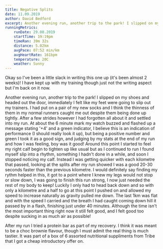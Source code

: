 ```yaml
---
title: Negative Splits
date: 11.09.2019
author: David Bedford
excerpt: Another evening run, another trip to the park! I slipped on my shoes and headed out the door, immediately I felt like my feet were going to slip out my trainers.
runningMetrics:
    runDate: 29.08.2019
    startTime: 19:19pm
    timeRan: 39m 32s
    distance: 5.02km
    avgPace: 07:52 min/km
    avgHeartRate: 161bpm
    temperature: 20C
    weather: Sunny
---
```


Okay so I've been a little slack in writing this one up (it's been almost 2 weeks)! I have kept up with my training though just not the writing aspect but I'm back on it now.

Another evening run, another trip to the park! I slipped on my shoes and headed out the door, immediately I felt like my feet were going to slip out my trainers. I had put on a pair of my new socks and I think the thinness of them in my normal runners caught me out despite them being done up tightly. After a few strides however I had forgotten all about it and settled into my run. At about the 6 minute mark my watch buzzed and flashed up a message stating '+4' and a green indicator, I believe this is an indication of performance (I should really look it up), but being a positive number and green I took it as a good sign, and judging by my stats at the end of my run and how I was feeling, boy was it good! Around this point I started to feel my right calf begin to tighten up like usual but as I continued to run I found myself slip into a rhythm, something I hadn't done in a while, and soon I stopped noticing my calf. Instead I was getting quicker with each kilometre that passed, looking at the splits after my run showed I was a good 20-30 seconds faster than the previous kilometre. I would definitely say finding my rythm helped in this, it got to a point where I knew my legs would not stop or slow down, I was going to finish this run strong, I now just needed the rest of my body to keep! Luckily I only had to head back down and so with only a kilometre and a half to go at this point I pushed on and allowed my speed to increase naturally as gravity pulled me down. The last 1km was flat and with the speed I carried and the breath I had caught coming down hill it passed by in a flash, finishing just under 40 minutes. Although the time isn't the most important thing right now it still felt good, and I felt good too despite sucking in as much air as possible!

After my run I tried a protein bar as part of my recovery. I think it was meant to be a choc brownie flavour, though I must admit the real thing is much tastier. It was part of a box of 6 assorted nutritional suppliments from Tribe that I got a cheap introductory offer on.